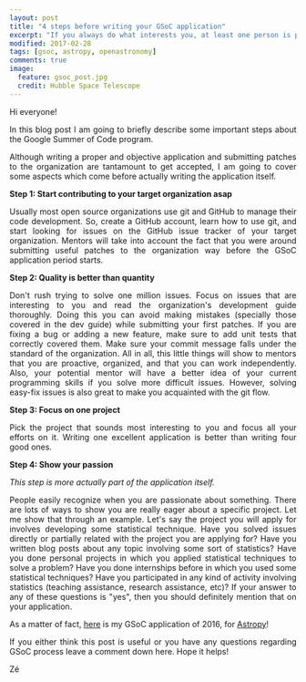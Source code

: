 ```yaml
---
layout: post
title: "4 steps before writing your GSoC application"
excerpt: "If you always do what interests you, at least one person is pleased. (Katharine Hepburn)"
modified: 2017-02-28
tags: [gsoc, astropy, openastronomy]
comments: true
image:
  feature: gsoc_post.jpg
  credit: Hubble Space Telescope
---
```


<p style='text-align: justify;'>
Hi everyone!
</p>

<p style='text-align: justify;'>
In this blog post I am going to briefly describe some important steps about the
Google Summer of Code program.
</p>

<p style='text-align: justify;'>
Although writing a proper and objective application and submitting patches to
the organization are tantamount to get accepted, I am going to cover some aspects
which come before actually writing the application itself.
</p>

<b>
Step 1: Start contributing to your target organization asap
</b>

<p style='text-align: justify;'>
Usually most open source organizations use git and GitHub to manage their code
development. So, create a GitHub account, learn how to use git, and start looking for issues
on the GitHub issue tracker of your target organization. Mentors will take into account the
fact that you were around submitting useful patches to the organization way before the GSoC
application period starts.
</p>

<b>
Step 2: Quality is better than quantity
</b>

<p style='text-align: justify;'>
Don't rush trying to solve one million issues. Focus on issues that are interesting to you and
read the organization's development guide thoroughly. Doing this you can avoid making mistakes
(specially those covered in the dev guide) while submitting your first patches. If you are
fixing a bug or adding a new feature, make sure to add unit tests that correctly covered them.
Make sure your commit message falls under the standard of the organization.
All in all, this little things will show to mentors that you are proactive, organized,
and that you can work independently. Also, your potential mentor will have a better idea of your
current programming skills if you solve more difficult issues. However, solving easy-fix issues
is also great to make you acquainted with the git flow.
</p>

<b>
Step 3: Focus on one project
</b>

<p style='text-align: justify;'>
Pick the project that sounds most interesting to you and focus all your
efforts on it. Writing one excellent application is better than writing four
good ones.
</p>

<b>
Step 4: Show your passion
</b>

<p style='text-align: justify;'>
<i>This step is more actually part of the application itself.</i>
</p>

<p style='text-align: justify;'>
People easily recognize when you are passionate about something.
There are lots of ways to show you are really eager about a specific project.
Let me show that through an example. Let's say the project you will apply for
involves developing some statistical technique.
Have you solved issues directly or partially related with the project you are applying for?
Have you written blog posts about any topic involving some sort of statistics?
Have you done personal projects in which you applied statistical techniques to solve a problem?
Have you done internships before in which you used some statistical techniques?
Have you participated in any kind of activity involving statistics (teaching assistance, research assistance, etc)?
If your answer to any of these questions is "yes", then you should definitely mention that on
your application.
</p>

As a matter of fact, <a href="">here</a> is my GSoC application of 2016, for <a href="http://astropy.org">Astropy</a>!

<p style='text-align: justify;'>
If you either think this post is useful or you have any questions regarding GSoC process leave a comment down here. Hope it helps!
</p>

Zé
